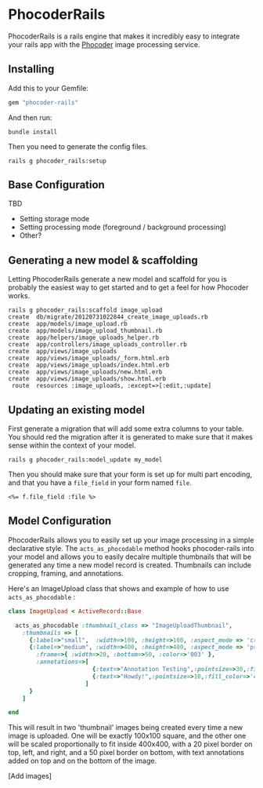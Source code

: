 PhocoderRails
================================

PhocoderRails is a rails engine that makes it incredibly easy to integrate your rails app
with the [Phocoder](http://www.phocoder.com/) image processing service.

## Installing

Add this to your Gemfile:

```ruby
gem "phocoder-rails"
```

And then run:

```term
bundle install
```

Then you need to generate the config files.

```term
rails g phocoder_rails:setup
```

## Base Configuration 

TBD

* Setting storage mode
* Setting processing mode (foreground / background processing)
* Other?

## Generating a new model & scaffolding

Letting PhocoderRails generate a new model and scaffold for you is probably the easiest way to get started
and to get a feel for how Phocoder works.  

```term
rails g phocoder_rails:scaffold image_upload
create  db/migrate/20120731022844_create_image_uploads.rb
create  app/models/image_upload.rb
create  app/models/image_upload_thumbnail.rb
create  app/helpers/image_uploads_helper.rb
create  app/controllers/image_uploads_controller.rb
create  app/views/image_uploads
create  app/views/image_uploads/_form.html.erb
create  app/views/image_uploads/index.html.erb
create  app/views/image_uploads/new.html.erb
create  app/views/image_uploads/show.html.erb
 route  resources :image_uploads, :except=>[:edit,:update]
```

## Updating an existing model

First generate a migration that will add some extra columns to your table.  You should red the migration
after it is generated to make sure that it makes sense within the context of your model.

```term
rails g phocoder_rails:model_update my_model
```

Then you should make sure that your form is set up for multi part encoding, and that you have a `file_field`
in your form named `file`.

```erb
<%= f.file_field :file %>
```

## Model Configuration

PhocoderRails allows you to easily set up your image processing in a simple declarative style.  The 
`acts_as_phocodable` method hooks phocoder-rails into your model and allows you to easily decalre multiple
thumbnails that will be generated any time a new model record is created.  Thumbnails can include cropping, 
framing, and annotations.

Here's an ImageUpload class that shows and example of how to use `acts_as_phocodable` :

```ruby
class ImageUpload < ActiveRecord::Base

  acts_as_phocodable :thumbnail_class => "ImageUploadThumbnail",
    :thumbnails => [
      {:label=>"small",  :width=>100, :height=>100, :aspect_mode => 'crop'},
      {:label=>"medium", :width=>400, :height=>400, :aspect_mode => 'preserve',
        :frame=>{ :width=>20, :bottom=>50, :color=>'003' },
        :annotations=>[
                        {:text=>"Annotation Testing",:pointsize=>30,:fill_color=>'fff',:gravity=>"South",:y=>10},
                        {:text=>"Howdy!",:pointsize=>10,:fill_color=>'ccc',:gravity=>"North",:y=>5}
                      ]
      }
    ]

end
```

This will result in two 'thumbnail' images being created every time a new image is uploaded.  One will be 
exactly 100x100 square, and the other one will be scaled proportionally to fit inside 400x400, with a 20
pixel border on top, left, and right, and a 50 pixel border on bottom, with text annotations added on top
and on the bottom of the image.  

[Add images]

